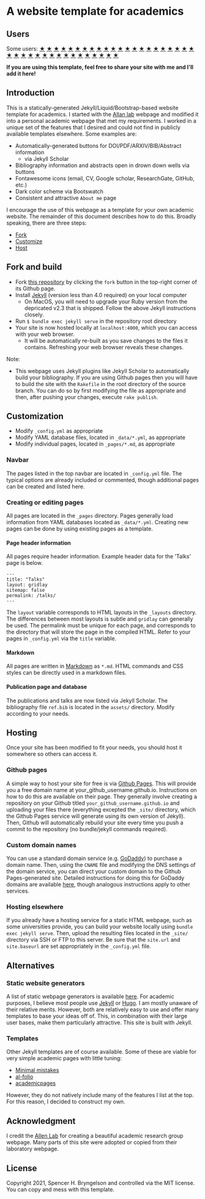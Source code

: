 # A website template for academics

## Users

Some users:
<a href="https://ilafly.github.io/" target="_blank">★</a>
<a href="https://i-vesseg.github.io/" target="_blank">★</a>
<a href="https://xfangsn.github.io/" target="_blank">★</a>
<a href="https://joshuagob.github.io" target="_blank">★</a>
<a href="https://bczheng.com/" target="_blank">★</a>
<a href="https://bazilinskyy.github.io/" target="_blank">★</a>
<a href="https://www.coreytcallaghan.com/" target="_blank">★</a>
<a href="https://minseoksong.github.io/" target="_blank">★</a>
<a href="https://acme-group-cmu.github.io/" target="_blank">★</a>
<a href="https://barrylee36.github.io/" target="_blank">★</a>
<a href="https://adisun94.github.io/" target="_blank">★</a>
<a href="https://comp-physics.group" target="_blank">★</a>
<a href="https://spike.doc.ic.ac.uk/" target="_blank">★</a>
<a href="http://www.msc.univ-paris-diderot.fr/~berhanu/" target="_blank">★</a>
<a href="https://mashadab.github.io/" target="_blank">★</a>
<a href="https://home.iitk.ac.in/~lalit/" target="_blank">★</a>
<a href="https://ethan-pickering.github.io/" target="_blank">★</a>
<a href="https://pedro-dm-gomes.github.io/" target="_blank">★</a>
<a href="https://3tbk.github.io/3tbk/" target="_blank">★</a>
<a href="https://felipesua.github.io/" target="_blank">★</a>
<a href="https://shivvrat.github.io/" target="_blank">★</a>
<a href="https://ritamraha.github.io/" target="_blank">★</a>
<a href="https://matsesseldeurs.github.io/" target="_blank">★</a>
<a href="https://michelleblom.github.io/" target="_blank">★</a>
<a href="https://jrd971000.github.io/" target="_blank">★</a>
<a href="https://melashri.net/" target="_blank">★</a>
<a href="https://sahatulika15.github.io" target="_blank">★</a>
<a href="https://mzhanglab.github.io" target="_blank">★</a>
<a href="https://soar-lab.github.io" target="_blank">★</a>
<a href="https://azharghafoor.github.io/" target="_blank">★</a>
<a href="https://hyunwoo.info/" target="_blank">★</a>
<a href="https://computervision0.github.io/" target="_blank">★</a>
<a href="https://adrashid.github.io/personal-webpage/index.html" target="_blank">★</a>
<a href="https://aleemkhan62.github.io/" target="_blank">★</a>
<a href="https://vaibhavb007.github.io/" target="_blank">★</a>
<a href="https://gabry993.github.io/" target="_blank">★</a>
<a href="https://shantnuu.github.io/" target="_blank">★</a>
<a href="https://wenbinluomath.github.io/" target="_blank">★</a>

__If you are using this template, feel free to share your site with me and I'll add it here!__

## Introduction 

This is a statically-generated Jekyll/Liquid/Bootstrap-based website template for academics.
I started with the [Allan lab](https://www.allanlab.org/) webpage and modified it into a personal academic webpage that met my requirements.
I worked in a unique set of the features that I desired and could not find in publicly available templates elsewhere.
Some examples are:

* Automatically-generated buttons for DOI/PDF/ARXIV/BIB/Abstract information
  * via Jekyll Scholar
* Bibliography information and abstracts open in drown down wells via buttons
* Fontawesome icons (email, CV, Google scholar, ResearchGate, GitHub, etc.)
* Dark color scheme via Bootswatch
* Consistent and attractive `About me` page

I encourage the use of this webpage as a template for your own academic website.
The remainder of this document describes how to do this.
Broadly speaking, there are three steps:

* [Fork](#fork-and-build)
* [Customize](#customization)
* [Host](#hosting)

## Fork and build

* Fork [this repository](https://github.com/sbryngelson/sbryngelson.github.io) by clicking the `fork` button in the top-right corner of its Github page.
* Install [Jekyll](https://jekyllrb.com/docs/installation/)  (version less than 4.0 required) on your local computer
    * On MacOS, you will need to upgrade your Ruby version from the depricated v2.3 that is shipped. Follow the above Jekyll instructions closely.
* Run `$ bundle exec jekyll serve` in the repository root directory
* Your site is now hosted locally at `localhost:4000`, which you can access with your web browser.
   * It will be automatically re-built as you save changes to the files it contains.
   Refreshing your web browser reveals these changes.

Note:
* This webpage uses Jekyll plugins like Jekyll Scholar to automatically build your bibliography. 
  If you are using Github pages then you will have to build the site with the `Rakefile` in the root directory of the source branch.
  You can do so by first modifying the file as appropriate and then, after pushing your changes, execute `rake publish`.

## Customization

* Modify `_config.yml` as appropriate
* Modify YAML database files, located in `_data/*.yml`, as appropriate
* Modify individual pages, located in `_pages/*.md`, as appropriate

### Navbar

The pages listed in the top navbar are located in `_config.yml` file.
The typical options are already included or commented, though additional pages can be created and listed here.

### Creating or editing pages

All pages are located in the `_pages` directory.
Pages generally load information from YAML databases located as `_data/*.yml`.
Creating new pages can be done by using existing pages as a template.

#### Page header information

All pages require header information.
Example header data for the 'Talks' page is below.
```
---
title: "Talks"
layout: gridlay
sitemap: false
permalink: /talks/
---
```
The `layout` variable corresponds to HTML layouts in the `_layouts` directory.
The differences between most layouts is subtle and `gridlay` can generally be used.
The permalink must be unique for each page, and corresponds to the directory that will store the page in the compiled HTML.
Refer to your pages in `_config.yml` via the `title` variable.

#### Markdown

All pages are written in [Markdown](https://github.com/adam-p/markdown-here/wiki/Markdown-Cheatsheet) as `*.md`.
HTML commands and CSS styles can be directly used in a markdown files.

#### Publication page and database

The publications and talks are now listed via Jekyll Scholar.
The bibliography file `ref.bib` is located in the `assets/` directory.
Modify according to your needs.

## Hosting

Once your site has been modified to fit your needs, you should host it somewhere so others can access it.

### Github pages

A simple way to host your site for free is via [Github Pages](https://pages.github.com/).
This will provide you a free domain name at your_github_username.github.io.
Instructions on how to do this are available on their page.
They generally involve creating a repository on your Github titled `your_github_username.github.io` and uploading your files there (everything excepted the `_site/` directory, which the Github Pages service will generate using its own version of Jekyll).
Then, Github will automatically rebuild your site every time you push a commit to the repository (no bundle/jekyll commands required).

### Custom domain names

You can use a standard domain service (e.g. [GoDaddy](https://www.godaddy.com/)) to purchase a domain name.
Then, using the `CNAME` file and modifying the DNS settings of the domain service, you can direct your custom domain to the Github Pages-generated site.
Detailed instructions for doing this for GoDaddy domains are available [here](https://hackernoon.com/how-to-set-up-godaddy-domain-with-github-pages-a9300366c7b), though analogous instructions apply to other services.

### Hosting elsewhere

If you already have a hosting service for a static HTML webpage, such as some universities provide, you can build your website locally using `bundle exec jekyll serve`.
Then, upload the resulting files located in the `_site/` directory via SSH or FTP to this server.
Be sure that the `site.url` and `site.baseurl` are set appropriately in the `_config.yml` file.

## Alternatives

### Static website generators

A list of static webpage generators is available [here](https://www.staticgen.com/).
For academic purposes, I believe most people use [Jekyll](https://jekyllrb.com/) or [Hugo](https://gohugo.io/).
I am mostly unaware of their relative merits.
However, both are relatively easy to use and offer many templates to base your ideas off of.
This, in combination with their large user bases, make them particularly attractive.
This site is built with Jekyll.

### Templates

Other Jekyll templates are of course available.
Some of these are viable for very simple academic pages with little tuning:
* [Minimal mistakes](https://mmistakes.github.io/minimal-mistakes/)
* [al-folio](https://github.com/alshedivat/al-folio)
* [academicpages](https://academicpages.github.io/)

However, they do not natively include many of the features I list at the top.
For this reason, I decided to construct my own.

## Acknowledgment

I credit the [Allen Lab](https://www.allanlab.org/) for creating a beautiful academic research group webpage.
Many parts of this site were adopted or copied from their laboratory webpage.

## License

Copyright 2021, Spencer H. Bryngelson and controlled via the MIT license.
You can copy and mess with this template.
